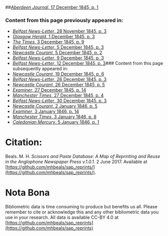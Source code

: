 ##[*Aberdeen Journal*, 17 December 1845, p. 1](https://mhbeals.github.io/sap_html/Aberdeen-Journal/Aberdeen-Journal-17-December-1845-p-1)

### Content from this page previously appeared in:
+ [*Belfast News-Letter*, 28 November 1845, p. 3](https://mhbeals.github.io/sap_html/Belfast-News-Letter/Belfast-News-Letter-28-November-1845-p-3)
+ [*Glasgow Herald*, 1 December 1845, p. 3](https://mhbeals.github.io/sap_html/Glasgow-Herald/Glasgow-Herald-1-December-1845-p-3)
+ [*The Times*, 3 December 1845, p. 9](https://mhbeals.github.io/sap_html/The-Times/The-Times-3-December-1845-p-9)
+ [*Belfast News-Letter*, 5 December 1845, p. 3](https://mhbeals.github.io/sap_html/Belfast-News-Letter/Belfast-News-Letter-5-December-1845-p-3)
+ [*Newcastle Courant*, 5 December 1845, p. 2](https://mhbeals.github.io/sap_html/Newcastle-Courant/Newcastle-Courant-5-December-1845-p-2)
+ [*Belfast News-Letter*, 9 December 1845, p. 3](https://mhbeals.github.io/sap_html/Belfast-News-Letter/Belfast-News-Letter-9-December-1845-p-3)
+ [*Belfast News-Letter*, 12 December 1845, p. 3](https://mhbeals.github.io/sap_html/Belfast-News-Letter/Belfast-News-Letter-12-December-1845-p-3)### Content from this page subsequently appeared in:
+ [*Newcastle Courant*, 19 December 1845, p. 6](https://mhbeals.github.io/sap_html/Newcastle-Courant/Newcastle-Courant-19-December-1845-p-6)
+ [*Belfast News-Letter*, 26 December 1845, p. 3](https://mhbeals.github.io/sap_html/Belfast-News-Letter/Belfast-News-Letter-26-December-1845-p-3)
+ [*Newcastle Courant*, 26 December 1845, p. 5](https://mhbeals.github.io/sap_html/Newcastle-Courant/Newcastle-Courant-26-December-1845-p-5)
+ [*Examiner*, 27 December 1845, p. 14](https://mhbeals.github.io/sap_html/Examiner/Examiner-27-December-1845-p-14)
+ [*Manchester Times*, 27 December 1845, p. 4](https://mhbeals.github.io/sap_html/Manchester-Times/Manchester-Times-27-December-1845-p-4)
+ [*Belfast News-Letter*, 30 December 1845, p. 3](https://mhbeals.github.io/sap_html/Belfast-News-Letter/Belfast-News-Letter-30-December-1845-p-3)
+ [*Newcastle Courant*, 2 January 1846, p. 5](https://mhbeals.github.io/sap_html/Newcastle-Courant/Newcastle-Courant-2-January-1846-p-5)
+ [*Examiner*, 3 January 1846, p. 14](https://mhbeals.github.io/sap_html/Examiner/Examiner-3-January-1846-p-14)
+ [*Manchester Times*, 3 January 1846, p. 8](https://mhbeals.github.io/sap_html/Manchester-Times/Manchester-Times-3-January-1846-p-8)
+ [*Caledonian Mercury*, 5 January 1846, p. 1](https://mhbeals.github.io/sap_html/Caledonian-Mercury/Caledonian-Mercury-5-January-1846-p-1)
                    
# Citation: 

Beals. M. H. *Scissors and Paste Database: A Map of Reprinting and Reuse in the Anglophone Newspaper Press v.1.0.1.* 2 June 2017. Available at [https://github.com/mhbeals/sap_reprints/](https://github.com/mhbeals/sap_reprints/). 
                    
# Nota Bona

Bibliometric data is time consuming to produce but benefits us all. Please remember to cite or acknowledge this and any other bibliometric data you use in your research. All data is available CC-BY 4.0 at [https://github.com/mhbeals/sap_reprints](https://github.com/mhbeals/sap_reprints)